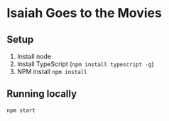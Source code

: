 # Isaiah Goes to the Movies

## Setup

1. Install node
2. Install TypeScript (`npm install typescript -g`)
3. NPM install `npm install`

## Running locally

```sh
npm start
```

